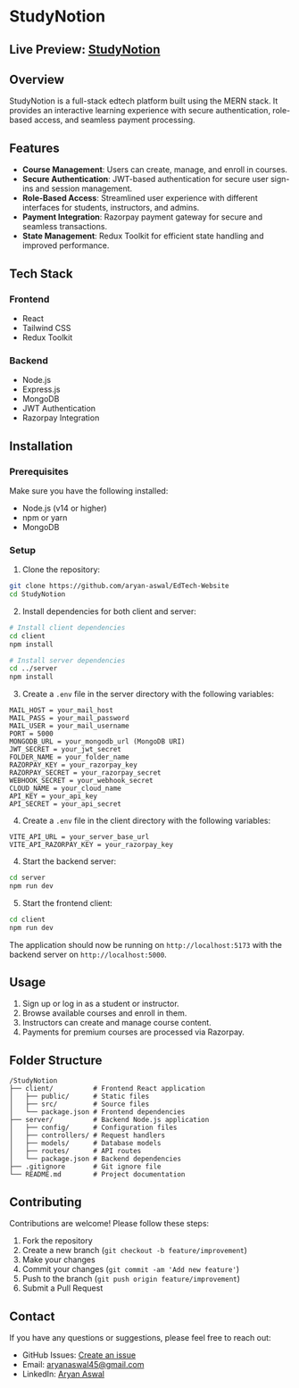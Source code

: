 # StudyNotion

## Live Preview: [StudyNotion](https://study-notion-six-sable.vercel.app/)

## Overview

StudyNotion is a full-stack edtech platform built using the MERN stack. It provides an interactive learning experience with secure authentication, role-based access, and seamless payment processing.

## Features

- **Course Management**: Users can create, manage, and enroll in courses.
- **Secure Authentication**: JWT-based authentication for secure user sign-ins and session management.
- **Role-Based Access**: Streamlined user experience with different interfaces for students, instructors, and admins.
- **Payment Integration**: Razorpay payment gateway for secure and seamless transactions.
- **State Management**: Redux Toolkit for efficient state handling and improved performance.

## Tech Stack

### Frontend
- React
- Tailwind CSS
- Redux Toolkit


### Backend
- Node.js
- Express.js
- MongoDB
- JWT Authentication
- Razorpay Integration

## Installation

### Prerequisites

Make sure you have the following installed:
- Node.js (v14 or higher)
- npm or yarn
- MongoDB

### Setup

1. Clone the repository:
```bash
git clone https://github.com/aryan-aswal/EdTech-Website
cd StudyNotion
```

2. Install dependencies for both client and server:
```bash
# Install client dependencies
cd client
npm install

# Install server dependencies
cd ../server
npm install
```

3. Create a `.env` file in the server directory with the following variables:
```
MAIL_HOST = your_mail_host
MAIL_PASS = your_mail_password
MAIL_USER = your_mail_username
PORT = 5000
MONGODB_URL = your_mongodb_url (MongoDB URI)
JWT_SECRET = your_jwt_secret 
FOLDER_NAME = your_folder_name
RAZORPAY_KEY = your_razorpay_key 
RAZORPAY_SECRET = your_razorpay_secret
WEBHOOK_SECRET = your_webhook_secret
CLOUD_NAME = your_cloud_name
API_KEY = your_api_key
API_SECRET = your_api_secret
```

4. Create a `.env` file in the client directory with the following variables:
```
VITE_API_URL = your_server_base_url
VITE_API_RAZORPAY_KEY = your_razorpay_key
```

4. Start the backend server:
```bash
cd server
npm run dev
```

5. Start the frontend client:
```bash
cd client
npm run dev
```

The application should now be running on `http://localhost:5173` with the backend server on `http://localhost:5000`.

## Usage

1. Sign up or log in as a student or instructor.
2. Browse available courses and enroll in them.
3. Instructors can create and manage course content.
4. Payments for premium courses are processed via Razorpay.

## Folder Structure

```
/StudyNotion
├── client/          # Frontend React application
│   ├── public/      # Static files
│   ├── src/         # Source files
│   └── package.json # Frontend dependencies
├── server/          # Backend Node.js application
│   ├── config/      # Configuration files
│   ├── controllers/ # Request handlers
│   ├── models/      # Database models
│   ├── routes/      # API routes
│   └── package.json # Backend dependencies
├── .gitignore       # Git ignore file
└── README.md        # Project documentation
```

## Contributing

Contributions are welcome! Please follow these steps:

1. Fork the repository
2. Create a new branch (`git checkout -b feature/improvement`)
3. Make your changes
4. Commit your changes (`git commit -am 'Add new feature'`)
5. Push to the branch (`git push origin feature/improvement`)
6. Submit a Pull Request

## Contact

If you have any questions or suggestions, please feel free to reach out:

- GitHub Issues: [Create an issue](https://github.com/aryan-aswal/EdTech-Website)
- Email: [aryanaswal45@gmail.com](mailto:aryanaswal45@gmail.com)
- LinkedIn: [Aryan Aswal](https://www.linkedin.com/in/aryanaswal/)

